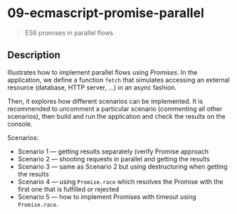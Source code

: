 # 09-ecmascript-promise-parallel
> ES6 promises in parallel flows

## Description
Illustrates how to implement parallel flows using *Promises*. In the application, we define a function `fetch` that simulates accessing an external resource (database, HTTP server, ...) in an async fashion.

Then, it explores how different scenarios can be implemented. It is recommended to uncomment a particular scenario (commenting all other scenarios), then build and run the application and check the results on the console.

Scenarios:
+ Scenario 1 &mdash; getting results separately (verify Promise approach
+ Scenario 2 &mdash; shooting requests in parallel and getting the results
+ Scenario 3 &mdash; same as Scenario 2 but using destructuring when getting the results
+ Scenario 4 &mdash; using `Promise.race` which resolves the Promise with the first one that is fulfilled or rejected
+ Scenario 5 &mdash; how to implement Promises with timeout using `Promise.race`.